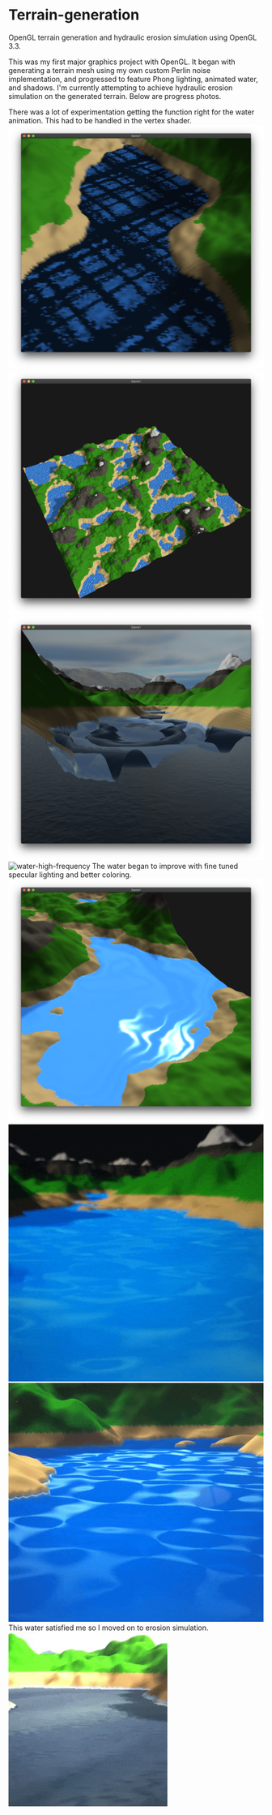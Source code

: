 # Terrain-generation
OpenGL terrain generation and hydraulic erosion simulation using OpenGL 3.3.

This was my first major graphics project with OpenGL. It began with generating a terrain mesh using my own custom Perlin noise implementation, and progressed to feature Phong lighting, animated water, and shadows. I'm currently attempting to achieve hydraulic erosion simulation on the generated terrain. Below are progress photos.


There was a lot of experimentation getting the function right for the water animation. This had to be handled in the vertex shader.
![early-water-animation](Game1/screenshots/early-water-animation.png)
![early-water](Game1/screenshots/early-water.png)
![water-high-amplitude](Game1/screenshots/water-high-amplitude.png)
![water-high-frequency](Game1/screenshots/water-high-frequency.png)
The water began to improve with fine tuned specular lighting and better coloring.
![water-specular](Game1/screenshots/water-specular.png)
![early-water-animation](Game1/screenshots/early-water-animation.gif)
![early-water-animation2](Game1/screenshots/early-water-animation2.gif)
This water satisfied me so I moved on to erosion simulation.
![water-final](Game1/screenshots/water-final.gif)



